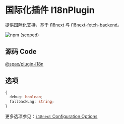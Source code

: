 # 国际化插件 I18nPlugin

提供国际化支持，基于 [i18next](https://www.i18next.com/) 与 [i18next-fetch-backend](https://github.com/perrin4869/i18next-fetch-backend)。

![npm (scoped)](https://img.shields.io/npm/v/@spax/plugin-i18n?color=4caf50)

## 源码 Code

[@spax/plugin-i18n](https://github.com/spaxjs/spax/tree/master/packages/plugin-i18n)

## 选项

```typescript
{
  debug: boolean;
  fallbackLng: string;
}
```

更多选项参见：[`i18next` Configuration Options](https://www.i18next.com/overview/configuration-options)
